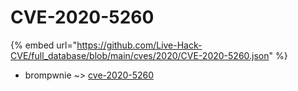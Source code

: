 # CVE-2020-5260
{% embed url="https://github.com/Live-Hack-CVE/full_database/blob/main/cves/2020/CVE-2020-5260.json" %}

* brompwnie ~> [cve-2020-5260](https://www.alice-snow.ru/2020/database/cve-2020-5260/cve-2020-5260-brompwnie)